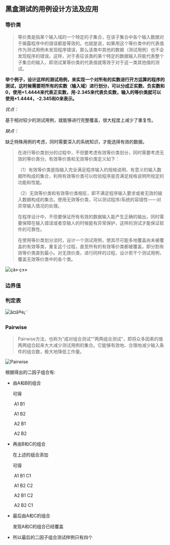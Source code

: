 ## 黑盒测试的用例设计方法及应用

### 等价类

> 等价类是指某个输入域的一个特定的子集合，在该子集合中各个输入数据对于揭露程序中的错误都是等效的。也就是说，如果用这个等价类中的代表值作为测试用例未发现程序错误，那么该类中其他的数据（测试用例）也不会发现程序的错误。这样，对于表征该类的某个特定的数据输入将能代表整个子集合的输入，即测试某等价类的代表值就等效于对于这一类其他值的测试。

**举个例子，设计这样的测试用例，来实现一个对所有的实数进行开方运算的程序的测试，这时候需要将所有的实数（输入域）进行划分，可以分成正实数、负实数和0，使用+1.4444来代表正实数，用-2.345来代表负实数，输入的等价类就可以使用+1.4444，-2.345和0来表示。**

*优点：*

基于相对较少的测试用例，就能够进行完整覆盖，很大程度上减少了重复性。

*缺点：*

缺乏特殊用例的考虑，同时需要深入的系统知识，才能选择有效的数据。







>在进行等价类划分的过程中，不但要考虑有效等价类划分，同时需要考虑无效的等价类分。有效等价类和无效等价类定义如下：
>
>（1）有效等价类是指输入完全满足程序输入的规格说明、有意义的输入数据所构成的集合，利用有效等价类可以检验程序是否满足规格说明所规定的功能和性能。
>
>（2）无效等价类和有效等价类相反，即不满足程序输入要求或者无效的输入数据构成的集合。使用无效等价类，可以测试程序/系统的容错性——对异常输入情况的处理。
>
>在程序设计中，不但要保证所有有效的数据输入能产生正确的输出，同时需要保障在输入错误或者空输人的时候能有异常保护，这样的测试才能保证软件的可靠性。
>
>在使用等价类划分法时，设计一个测试用例，使其尽可能多地覆盖尚未被覆盖的有效等类，重复这个过程，直至所有的有效等价类都被覆盖，即分割有效等价类直到最小。对无效价类，进行同样的过程，设计若干个测试用例，覆盖无效等价类中的各个类。

![ç­ä»·ç±»](https://i.loli.net/2018/06/24/5b2f6dea7fe6a.png)

### 边界值

### 判定表

![å¤å®è¡¨](https://i.loli.net/2018/06/24/5b2f6dea81b0a.png)

### Pairwise 

> Pairwise方法，也称为”成对组合测试“”两两组合测试“，即将众多因素的值两两组合起来大大减少测试用例的集合。它能够有效地、合理地减少输入条件的组合数，极大地降低工作量。

![Pairwise](https://i.loli.net/2018/06/24/5b2f6dea82e37.png)

根据得出的二因子组合有:

* 由A和B的组合

  可得

  ​		 A1	B1

  ​		 A1	B2

  ​		 A2	B1

  ​		 A2	B2

* 再由B和C的组合

  在上述的组合添加

  可得

  ​		A1	B1	C1

  ​		A1	B2	C2

  ​		A2	B1	C2

  ​		A2	B2	C1

* 最后由A和C的组合

  发现A和C的组合已经覆盖



* 所以最后的二因子组合测试样例只有四个